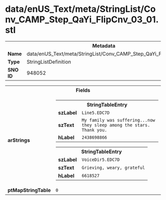 <h1>data/enUS_Text/meta/StringList/Conv_CAMP_Step_QaYi_FlipCnv_03_01.stl</h1><table><tr><th colspan="100%">Metadata</th></tr><tr><td><b>Name</b></td><td>data/enUS_Text/meta/StringList/Conv_CAMP_Step_QaYi_FlipCnv_03_01.stl</td></tr><tr><td><b>Type</b></td><td>StringListDefinition</td></tr><tr><td><b>SNO ID</b></td><td>948052</td></tr></table>

<table><tr><th colspan="100%">Fields</th></tr><tr><td><b>arStrings</b></td><td><table><tr><th colspan="100%">StringTableEntry</th></tr><tr><td><b>szLabel</b></td><td><code>Line5.EDC7D</code></td></tr><tr><td><b>szText</b></td><td><code>My family was suffering...now they sleep among the stars. Thank you.</code></td></tr><tr><td><b>hLabel</b></td><td><code>2438698866</code></td></tr></table>


<table><tr><th colspan="100%">StringTableEntry</th></tr><tr><td><b>szLabel</b></td><td><code>VoiceDir5.EDC7D</code></td></tr><tr><td><b>szText</b></td><td><code>Grieving, weary, grateful</code></td></tr><tr><td><b>hLabel</b></td><td><code>6618527</code></td></tr></table>


</td></tr><tr><td><b>ptMapStringTable</b></td><td><code>0</code></td></tr></table>

